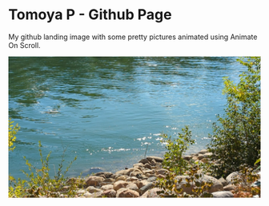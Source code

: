 # Tomoya P - Github Page

My github landing image with some pretty pictures animated using Animate On Scroll.

![Image of river bedside](./img/8.jpg)